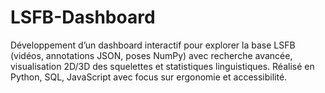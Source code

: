 # LSFB-Dashboard
Développement d’un dashboard interactif pour explorer la base LSFB (vidéos, annotations JSON, poses NumPy) avec recherche avancée, visualisation 2D/3D des squelettes et statistiques linguistiques. Réalisé en Python, SQL, JavaScript avec focus sur ergonomie et accessibilité.
